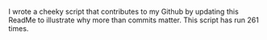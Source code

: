 I wrote a cheeky script that contributes to my Github by updating this ReadMe to illustrate why more than commits matter. This script has run 261 times.